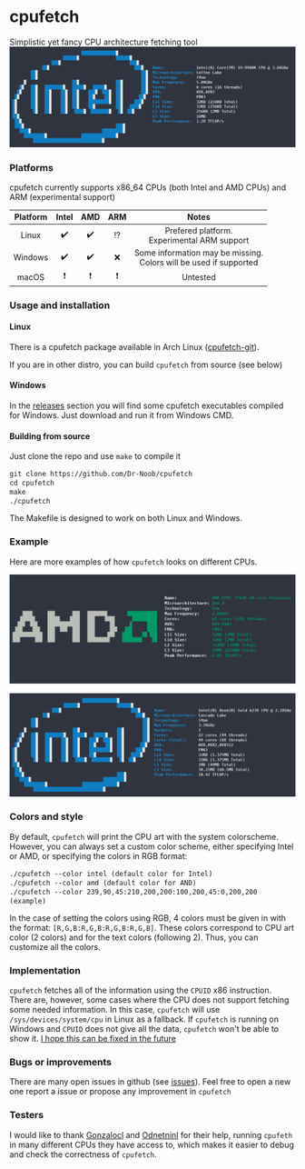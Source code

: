# cpufetch

Simplistic yet fancy CPU architecture fetching tool
![cpu1](i9.png)

### Platforms
cpufetch currently supports x86_64 CPUs (both Intel and AMD CPUs) and ARM (experimental support)

| Platform  | Intel                     | AMD                      | ARM                      | Notes             |
|:---------:|:-------------------------:|:------------------------:|:------------------------:|:-----------------:|
| Linux     | :heavy_check_mark:        | :heavy_check_mark:       |:interrobang:             | Prefered platform. <br> Experimental ARM support |
| Windows   | :heavy_check_mark:        | :heavy_check_mark:       | :x:                      | Some information may be missing. <br> Colors will be used if supported |
| macOS     | :heavy_exclamation_mark:  | :heavy_exclamation_mark: | :heavy_exclamation_mark: | Untested |


### Usage and installation
#### Linux
There is a cpufetch package available in Arch Linux ([cpufetch-git](https://aur.archlinux.org/packages/cpufetch-git)).

If you are in other distro, you can build `cpufetch` from source (see below)

#### Windows
In the [releases](https://github.com/Dr-Noob/cpufetch/releases) section you will find some cpufetch executables compiled for Windows. Just download and run it from Windows CMD.

#### Building from source
Just clone the repo and use `make` to compile it

```
git clone https://github.com/Dr-Noob/cpufetch
cd cpufetch
make
./cpufetch
```

The Makefile is designed to work on both Linux and Windows.

### Example

Here are more examples of how `cpufetch` looks on different CPUs.

![cpu2](epyc.png)

![cpu3](cascade_lake.png)

### Colors and style
By default, `cpufetch` will print the CPU art with the system colorscheme. However, you can always set a custom color scheme, either
specifying Intel or AMD, or specifying the colors in RGB format:

```
./cpufetch --color intel (default color for Intel)
./cpufetch --color amd (default color for AND)
./cpufetch --color 239,90,45:210,200,200:100,200,45:0,200,200 (example)
```

In the case of setting the colors using RGB, 4 colors must be given in with the format: ``[R,G,B:R,G,B:R,G,B:R,G,B]``. These colors correspond to CPU art color (2 colors) and for the text colors (following 2). Thus, you can customize all the colors.

### Implementation

`cpufetch` fetches all of the information using the `CPUID` x86 instruction. There are, however, some cases where the CPU does not support fetching some needed information. In this case, `cpufetch` will use `/sys/devices/system/cpu` in Linux as a fallback. If `cpufetch` is running on Windows and `CPUID` does not give all the data, `cpufetch` won't be able to show it. [I hope this can be fixed in the future](https://github.com/Dr-Noob/cpufetch/issues/30)

### Bugs or improvements
There are many open issues in github (see [issues](https://github.com/Dr-Noob/cpufetch/issues)). Feel free to open a new one report a issue or propose any improvement in `cpufetch`

### Testers
I would like to thank [Gonzalocl](https://github.com/Gonzalocl) and [OdnetninI](https://github.com/OdnetninI) for their help, running `cpufeth` in many different CPUs they have access to, which makes it easier to debug and check the correctness of `cpufetch`.
